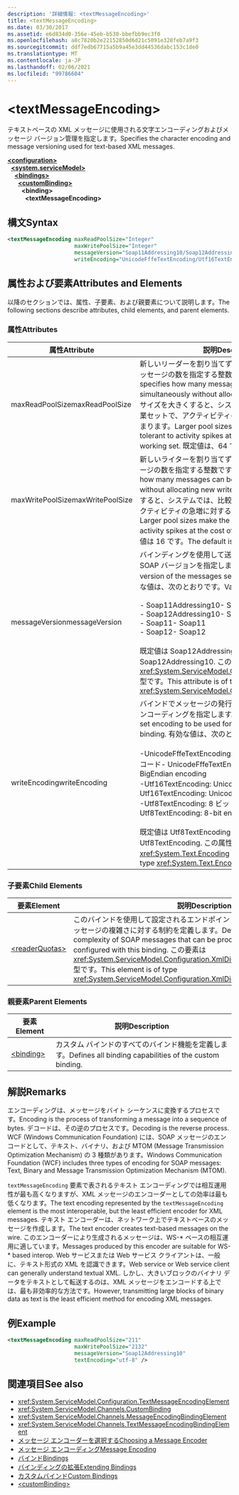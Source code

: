 ```yaml
---
description: '詳細情報: <textMessageEncoding>'
title: <textMessageEncoding>
ms.date: 03/30/2017
ms.assetid: e6d834d0-356e-45eb-b530-bbefbb9ec3f0
ms.openlocfilehash: a8c7820b2e22152850d6d21c5091e328feb7a9f3
ms.sourcegitcommit: ddf7edb67715a5b9a45e3dd44536dabc153c1de0
ms.translationtype: MT
ms.contentlocale: ja-JP
ms.lasthandoff: 02/06/2021
ms.locfileid: "99786604"
---
```

# \<textMessageEncoding>

<span data-ttu-id="4f06e-102">テキストベースの XML メッセージに使用される文字エンコーディングおよびメッセージ バージョン管理を指定します。</span><span class="sxs-lookup"><span data-stu-id="4f06e-102">Specifies the character encoding and message versioning used for text-based XML messages.</span></span>  
  
[**\<configuration>**](../configuration-element.md)\
&nbsp;&nbsp;[**\<system.serviceModel>**](system-servicemodel.md)\
&nbsp;&nbsp;&nbsp;&nbsp;[**\<bindings>**](bindings.md)\
&nbsp;&nbsp;&nbsp;&nbsp;&nbsp;&nbsp;[**\<customBinding>**](custombinding.md)\
&nbsp;&nbsp;&nbsp;&nbsp;&nbsp;&nbsp;&nbsp;&nbsp;**\<binding>**\
&nbsp;&nbsp;&nbsp;&nbsp;&nbsp;&nbsp;&nbsp;&nbsp;&nbsp;&nbsp;**\<textMessageEncoding>**  
  
## <a name="syntax"></a><span data-ttu-id="4f06e-103">構文</span><span class="sxs-lookup"><span data-stu-id="4f06e-103">Syntax</span></span>  
  
```xml  
<textMessageEncoding maxReadPoolSize="Integer"
                     maxWritePoolSize="Integer"
                     messageVersion="Soap11Addressing10/Soap12Addressing10"
                     writeEncoding="UnicodeFffeTextEncoding/Utf16TextEncoding/Utf8TextEncoding" />
```  
  
## <a name="attributes-and-elements"></a><span data-ttu-id="4f06e-104">属性および要素</span><span class="sxs-lookup"><span data-stu-id="4f06e-104">Attributes and Elements</span></span>  

 <span data-ttu-id="4f06e-105">以降のセクションでは、属性、子要素、および親要素について説明します。</span><span class="sxs-lookup"><span data-stu-id="4f06e-105">The following sections describe attributes, child elements, and parent elements.</span></span>  
  
### <a name="attributes"></a><span data-ttu-id="4f06e-106">属性</span><span class="sxs-lookup"><span data-stu-id="4f06e-106">Attributes</span></span>  
  
|<span data-ttu-id="4f06e-107">属性</span><span class="sxs-lookup"><span data-stu-id="4f06e-107">Attribute</span></span>|<span data-ttu-id="4f06e-108">説明</span><span class="sxs-lookup"><span data-stu-id="4f06e-108">Description</span></span>|  
|---------------|-----------------|  
|<span data-ttu-id="4f06e-109">maxReadPoolSize</span><span class="sxs-lookup"><span data-stu-id="4f06e-109">maxReadPoolSize</span></span>|<span data-ttu-id="4f06e-110">新しいリーダーを割り当てずに同時に読み取り可能なメッセージの数を指定する整数です。</span><span class="sxs-lookup"><span data-stu-id="4f06e-110">An integer that specifies how many messages can be read simultaneously without allocating new readers.</span></span> <span data-ttu-id="4f06e-111">プール サイズを大きくすると、システムでは、比較的大きい作業セットで、アクティビティの急増に対する許容度が高まります。</span><span class="sxs-lookup"><span data-stu-id="4f06e-111">Larger pool sizes make the system more tolerant to activity spikes at the cost of a larger working set.</span></span> <span data-ttu-id="4f06e-112">既定値は、64 です。</span><span class="sxs-lookup"><span data-stu-id="4f06e-112">The default is 64.</span></span>|  
|<span data-ttu-id="4f06e-113">maxWritePoolSize</span><span class="sxs-lookup"><span data-stu-id="4f06e-113">maxWritePoolSize</span></span>|<span data-ttu-id="4f06e-114">新しいライターを割り当てずに同時に送信可能なメッセージの数を指定する整数です。</span><span class="sxs-lookup"><span data-stu-id="4f06e-114">An integer that specifies how many messages can be sent simultaneously without allocating new writers.</span></span> <span data-ttu-id="4f06e-115">プール サイズを大きくすると、システムでは、比較的大きい作業セットで、アクティビティの急増に対する許容度が高まります。</span><span class="sxs-lookup"><span data-stu-id="4f06e-115">Larger pool sizes make the system more tolerant to activity spikes at the cost of a larger working set.</span></span> <span data-ttu-id="4f06e-116">既定値は 16 です。</span><span class="sxs-lookup"><span data-stu-id="4f06e-116">The default is 16.</span></span>|  
|<span data-ttu-id="4f06e-117">messageVersion</span><span class="sxs-lookup"><span data-stu-id="4f06e-117">messageVersion</span></span>|<span data-ttu-id="4f06e-118">バインディングを使用して送信されたメッセージの SOAP バージョンを指定します。</span><span class="sxs-lookup"><span data-stu-id="4f06e-118">Specifies the SOAP version of the messages sent using the binding.</span></span> <span data-ttu-id="4f06e-119">有効な値は、次のとおりです。</span><span class="sxs-lookup"><span data-stu-id="4f06e-119">Valid values are</span></span><br /><br /> <span data-ttu-id="4f06e-120">- Soap11Addressing10</span><span class="sxs-lookup"><span data-stu-id="4f06e-120">-   Soap11Addressing10</span></span><br /><span data-ttu-id="4f06e-121">- Soap12Addressing10</span><span class="sxs-lookup"><span data-stu-id="4f06e-121">-   Soap12Addressing10</span></span><br /><span data-ttu-id="4f06e-122">- Soap11</span><span class="sxs-lookup"><span data-stu-id="4f06e-122">-   Soap11</span></span><br /><span data-ttu-id="4f06e-123">- Soap12</span><span class="sxs-lookup"><span data-stu-id="4f06e-123">-  Soap12</span></span><br /><br /><span data-ttu-id="4f06e-124">既定値は Soap12Addressing10 です。</span><span class="sxs-lookup"><span data-stu-id="4f06e-124">The default is Soap12Addressing10.</span></span> <span data-ttu-id="4f06e-125">この属性は <xref:System.ServiceModel.Channels.MessageVersion> 型です。</span><span class="sxs-lookup"><span data-stu-id="4f06e-125">This attribute is of type <xref:System.ServiceModel.Channels.MessageVersion>.</span></span>|  
|<span data-ttu-id="4f06e-126">writeEncoding</span><span class="sxs-lookup"><span data-stu-id="4f06e-126">writeEncoding</span></span>|<span data-ttu-id="4f06e-127">バインドでメッセージの発行に使用される文字セット エンコーディングを指定します。</span><span class="sxs-lookup"><span data-stu-id="4f06e-127">Specifies the character set encoding to be used for emitting messages on the binding.</span></span> <span data-ttu-id="4f06e-128">有効な値は、次のとおりです。</span><span class="sxs-lookup"><span data-stu-id="4f06e-128">Valid values are</span></span><br /><br /> <span data-ttu-id="4f06e-129">-UnicodeFffeTextEncoding: Unicode BigEndian エンコード</span><span class="sxs-lookup"><span data-stu-id="4f06e-129">-   UnicodeFffeTextEncoding: Unicode BigEndian encoding</span></span><br /><span data-ttu-id="4f06e-130">-Utf16TextEncoding: Unicode エンコーディング</span><span class="sxs-lookup"><span data-stu-id="4f06e-130">-   Utf16TextEncoding: Unicode encoding</span></span><br /><span data-ttu-id="4f06e-131">-Utf8TextEncoding: 8 ビットエンコード</span><span class="sxs-lookup"><span data-stu-id="4f06e-131">-   Utf8TextEncoding: 8-bit encoding</span></span><br /><br /> <span data-ttu-id="4f06e-132">既定値は Utf8TextEncoding です。</span><span class="sxs-lookup"><span data-stu-id="4f06e-132">The default is Utf8TextEncoding.</span></span> <span data-ttu-id="4f06e-133">この属性は <xref:System.Text.Encoding> 型です。</span><span class="sxs-lookup"><span data-stu-id="4f06e-133">This attribute is of type <xref:System.Text.Encoding>.</span></span>|  
  
### <a name="child-elements"></a><span data-ttu-id="4f06e-134">子要素</span><span class="sxs-lookup"><span data-stu-id="4f06e-134">Child Elements</span></span>  
  
|<span data-ttu-id="4f06e-135">要素</span><span class="sxs-lookup"><span data-stu-id="4f06e-135">Element</span></span>|<span data-ttu-id="4f06e-136">説明</span><span class="sxs-lookup"><span data-stu-id="4f06e-136">Description</span></span>|  
|-------------|-----------------|  
|[\<readerQuotas>](/previous-versions/dotnet/netframework-4.0/ms731325(v=vs.100))|<span data-ttu-id="4f06e-137">このバインドを使用して設定されるエンドポイントにより処理可能な、SOAP メッセージの複雑さに対する制約を定義します。</span><span class="sxs-lookup"><span data-stu-id="4f06e-137">Defines the constraints on the complexity of SOAP messages that can be processed by endpoints configured with this binding.</span></span> <span data-ttu-id="4f06e-138">この要素は <xref:System.ServiceModel.Configuration.XmlDictionaryReaderQuotasElement> 型です。</span><span class="sxs-lookup"><span data-stu-id="4f06e-138">This element is of type <xref:System.ServiceModel.Configuration.XmlDictionaryReaderQuotasElement>.</span></span>|  
  
### <a name="parent-elements"></a><span data-ttu-id="4f06e-139">親要素</span><span class="sxs-lookup"><span data-stu-id="4f06e-139">Parent Elements</span></span>  
  
|<span data-ttu-id="4f06e-140">要素</span><span class="sxs-lookup"><span data-stu-id="4f06e-140">Element</span></span>|<span data-ttu-id="4f06e-141">説明</span><span class="sxs-lookup"><span data-stu-id="4f06e-141">Description</span></span>|  
|-------------|-----------------|  
|[\<binding>](bindings.md)|<span data-ttu-id="4f06e-142">カスタム バインドのすべてのバインド機能を定義します。</span><span class="sxs-lookup"><span data-stu-id="4f06e-142">Defines all binding capabilities of the custom binding.</span></span>|  
  
## <a name="remarks"></a><span data-ttu-id="4f06e-143">解説</span><span class="sxs-lookup"><span data-stu-id="4f06e-143">Remarks</span></span>  

 <span data-ttu-id="4f06e-144">エンコーディングは、メッセージをバイト シーケンスに変換するプロセスです。</span><span class="sxs-lookup"><span data-stu-id="4f06e-144">Encoding is the process of transforming a message into a sequence of bytes.</span></span> <span data-ttu-id="4f06e-145">デコードは、その逆のプロセスです。</span><span class="sxs-lookup"><span data-stu-id="4f06e-145">Decoding is the reverse process.</span></span> <span data-ttu-id="4f06e-146">WCF (Windows Communication Foundation) には、SOAP メッセージのエンコードとして、テキスト、バイナリ、および MTOM (Message Transmission Optimization Mechanism) の 3 種類があります。</span><span class="sxs-lookup"><span data-stu-id="4f06e-146">Windows Communication Foundation (WCF) includes three types of encoding for SOAP messages: Text, Binary and Message Transmission Optimization Mechanism (MTOM).</span></span>  
  
 <span data-ttu-id="4f06e-147">`textMessageEncoding` 要素で表されるテキスト エンコーディングでは相互運用性が最も高くなりますが、XML メッセージのエンコーダーとしての効率は最も低くなります。</span><span class="sxs-lookup"><span data-stu-id="4f06e-147">The text encoding represented by the `textMessageEncoding` element is the most interoperable, but the least efficient encoder for XML messages.</span></span>  <span data-ttu-id="4f06e-148">テキスト エンコーダーは、ネットワーク上でテキストベースのメッセージを作成します。</span><span class="sxs-lookup"><span data-stu-id="4f06e-148">The text encoder creates text-based messages on the wire.</span></span> <span data-ttu-id="4f06e-149">このエンコーダーにより生成されるメッセージは、WS-\* ベースの相互運用に適しています。</span><span class="sxs-lookup"><span data-stu-id="4f06e-149">Messages produced by this encoder are suitable for WS-\* based interop.</span></span> <span data-ttu-id="4f06e-150">Web サービスまたは Web サービス クライアントは、一般に、テキスト形式の XML を認識できます。</span><span class="sxs-lookup"><span data-stu-id="4f06e-150">Web service or Web service client can generally understand textual XML.</span></span> <span data-ttu-id="4f06e-151">しかし、大きいブロックのバイナリ データをテキストとして転送するのは、XML メッセージをエンコードする上では、最も非効率的な方法です。</span><span class="sxs-lookup"><span data-stu-id="4f06e-151">However, transmitting large blocks of binary data as text is the least efficient method for encoding XML messages.</span></span>  
  
## <a name="example"></a><span data-ttu-id="4f06e-152">例</span><span class="sxs-lookup"><span data-stu-id="4f06e-152">Example</span></span>  
  
```xml  
<textMessageEncoding maxReadPoolSize="211"
                     maxWritePoolSize="2132"
                     messageVersion="Soap12Addressing10"
                     textEncoding="utf-8" />
```  
  
## <a name="see-also"></a><span data-ttu-id="4f06e-153">関連項目</span><span class="sxs-lookup"><span data-stu-id="4f06e-153">See also</span></span>

- <xref:System.ServiceModel.Configuration.TextMessageEncodingElement>
- <xref:System.ServiceModel.Channels.CustomBinding>
- <xref:System.ServiceModel.Channels.MessageEncodingBindingElement>
- <xref:System.ServiceModel.Channels.TextMessageEncodingBindingElement>
- [<span data-ttu-id="4f06e-154">メッセージ エンコーダーを選択する</span><span class="sxs-lookup"><span data-stu-id="4f06e-154">Choosing a Message Encoder</span></span>](../../../wcf/feature-details/choosing-a-message-encoder.md)
- [<span data-ttu-id="4f06e-155">メッセージ エンコーディング</span><span class="sxs-lookup"><span data-stu-id="4f06e-155">Message Encoding</span></span>](message-encoding.md)
- [<span data-ttu-id="4f06e-156">バインド</span><span class="sxs-lookup"><span data-stu-id="4f06e-156">Bindings</span></span>](../../../wcf/bindings.md)
- [<span data-ttu-id="4f06e-157">バインディングの拡張</span><span class="sxs-lookup"><span data-stu-id="4f06e-157">Extending Bindings</span></span>](../../../wcf/extending/extending-bindings.md)
- [<span data-ttu-id="4f06e-158">カスタムバインド</span><span class="sxs-lookup"><span data-stu-id="4f06e-158">Custom Bindings</span></span>](../../../wcf/extending/custom-bindings.md)
- [\<customBinding>](custombinding.md)
